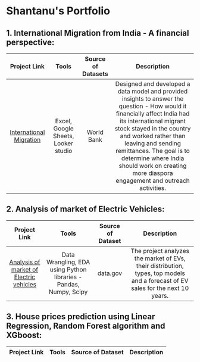 # Shantanu's Portfolio

## 1. International Migration from India - A financial perspective:

| Project Link | Tools | Source of Datasets | Description |
|:---:|:----:|:-----:|:-------------:|
| [International Migration](https://github.com/shantanu2693/International-Migration-from-India-a-financial-perspective) | Excel, Google Sheets, Looker studio | World Bank | Designed and developed a data model and provided insights to answer the question - How would it financially affect India had its international migrant stock stayed in the country and worked rather than leaving and sending remittances. The goal is to determine where India should work on creating more diaspora engagement and outreach activities.


## 2. Analysis of market of Electric Vehicles:
| Project Link | Tools | Source of Dataset | Description |
|:---:|:----:|:-----:|:-------------:|
| [Analysis of market of Electric vehicles](https://github.com/shantanu2693/Analysis-of-market-of-Electric-Vehicles/blob/main/Market%20analysis%20of%20Electric%20vehicles.ipynb) | Data Wrangling, EDA using Python libraries - Pandas, Numpy, Scipy | data.gov | The project analyzes the market of EVs, their distribution, types, top models and a forecast of EV sales for the next 10 years.

## 3. House prices prediction using Linear Regression, Random Forest algorithm and XGboost:
| Project Link | Tools | Source of Dataset | Description |
|:---:|:----:|:-----:|:-------------:|
